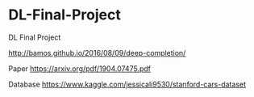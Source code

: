 # DL-Final-Project
DL Final Project

http://bamos.github.io/2016/08/09/deep-completion/

Paper
https://arxiv.org/pdf/1904.07475.pdf

Database
https://www.kaggle.com/jessicali9530/stanford-cars-dataset
